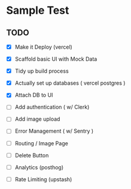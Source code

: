 # Sample Test

## TODO

- [x] Make it Deploy (vercel)
- [x] Scaffold basic UI with Mock Data
- [x] Tidy up build process
- [x] Actually set up databases ( vercel postgres )
- [x] Attach DB to UI
- [ ] Add authentication ( w/ Clerk)
- [ ] Add image upload
- [ ] Error Management ( w/ Sentry )
- [ ] Routing / Image Page
- [ ] Delete Button
- [ ] Analytics (posthog)
- [ ] Rate Limiting (upstash)

